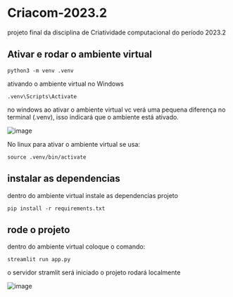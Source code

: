 # Criacom-2023.2
projeto final da disciplina de Criatividade computacional do período 2023.2 



## Ativar e rodar o ambiente virtual 

```
python3 -m venv .venv
```
ativando o ambiente virtual no Windows

```
.venv\Scripts\Activate
```

no windows ao ativar o ambiente virtual vc verá uma pequena diferença no terminal (.venv), isso indicará que o ambiente está ativado.

![image](https://github.com/Bruno0205/MultimidiaMashup/assets/104790677/7cce9a61-4c15-45f3-8e4c-8f8f56b5ac90)

 No linux para ativar o ambiente virtual se usa: 

```
source .venv/bin/activate
```

## instalar as dependencias 

dentro do ambiente virtual instale as dependencias projeto

```
pip install -r requirements.txt  

```

## rode o projeto 

dentro do ambiente virtual coloque o comando: 

```
streamlit run app.py
```

o servidor stramlit será iniciado o projeto rodará localmente

![image](/home/robert/repositorios/Criacom-2023.2/image.png)

